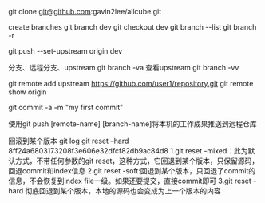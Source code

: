 git clone git@github.com:gavin2lee/allcube.git

create branches
git branch dev
git checkout dev
git branch --list
git branch -r


git push --set-upstream origin dev

分支、远程分支、upstream
git branch -va
查看upstream
git branch -vv

git remote add upstream https://github.com/user1/repository.git
git remote show origin


git commit -a -m "my first commit"

使用git push [remote-name] [branch-name]将本机的工作成果推送到远程仓库


回滚到某个版本
git log
git reset –hard 8ff24a6803173208f3e606e32dfcf82db9ac84d8
1.git reset -mixed：此为默认方式，不带任何参数的git reset，这种方式，它回退到某个版本，只保留源码，回退commit和index信息
2.git reset -soft:回退到某个版本，只回退了commit的信息，不会恢复到index file一级。如果还要提交，直接commit即可
3.git reset -hard 彻底回退到某个版本，本地的源码也会变成为上一个版本的内容
